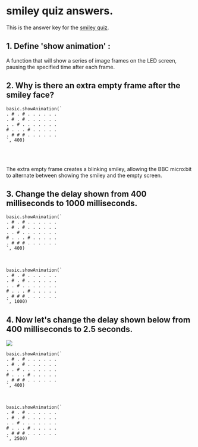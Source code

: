 # smiley quiz answers.

This is the answer key for the [smiley quiz](/lessons/smiley/quiz).

## 1. Define 'show animation' : 

A function that will show a series of image frames on the LED screen, pausing the specified time after each frame.

## 2. Why is there an extra empty frame after the smiley face?

```
basic.showAnimation(`
. # . # . . . . . .
. # . # . . . . . .
. . # . . . . . . .
# . . . # . . . . .
. # # # . . . . . .
`, 400)
```

<br/>

<br/>

The extra empty frame creates a blinking smiley, allowing the BBC micro:bit to alternate between showing the smiley and the empty screen.

## 3. Change the delay shown from 400 milliseconds to 1000 milliseconds.

```
basic.showAnimation(`
. # . # . . . . . .
. # . # . . . . . .
. . # . . . . . . .
# . . . # . . . . .
. # # # . . . . . .
`, 400)
```

<br/>

```
basic.showAnimation(`
. # . # . . . . . .
. # . # . . . . . .
. . # . . . . . . .
# . . . # . . . . .
. # # # . . . . . .
`, 1000)
```

## 4. Now let's change the delay shown below from 400 milliseconds to 2.5 seconds.

![](/static/mb/lessons/smiley-0.png)

```
basic.showAnimation(`
. # . # . . . . . .
. # . # . . . . . .
. . # . . . . . . .
# . . . # . . . . .
. # # # . . . . . .
`, 400)
```

<br/>

```
basic.showAnimation(`
. # . # . . . . . .
. # . # . . . . . .
. . # . . . . . . .
# . . . # . . . . .
. # # # . . . . . .
`, 2500)
```

